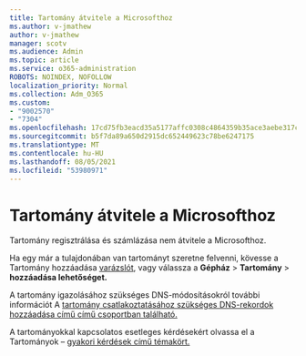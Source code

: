 ```yaml
---
title: Tartomány átvitele a Microsofthoz
ms.author: v-jmathew
author: v-jmathew
manager: scotv
ms.audience: Admin
ms.topic: article
ms.service: o365-administration
ROBOTS: NOINDEX, NOFOLLOW
localization_priority: Normal
ms.collection: Adm_O365
ms.custom:
- "9002570"
- "7304"
ms.openlocfilehash: 17cd75fb3eacd35a5177affc0308c4864359b35ace3aebe317c0c126092b6bba
ms.sourcegitcommit: b5f7da89a650d2915dc652449623c78be6247175
ms.translationtype: MT
ms.contentlocale: hu-HU
ms.lasthandoff: 08/05/2021
ms.locfileid: "53980971"
---
```

# <a name="transfer-a-domain-to-microsoft"></a>Tartomány átvitele a Microsofthoz

Tartomány regisztrálása és számlázása nem átvitele a Microsofthoz.

Ha egy már a tulajdonában van tartományt szeretne felvenni, kövesse a Tartomány hozzáadása [varázslót](https://admin.microsoft.com/Adminportal/Domains/Wizard), vagy válassza a **Gépház**  >  **Tartomány**  >  **hozzáadása lehetőséget.**

A tartomány igazolásához szükséges DNS-módosításokról további információt A [tartomány csatlakoztatásához szükséges DNS-rekordok hozzáadása című című csoportban található.](https://docs.microsoft.com/microsoft-365/admin/get-help-with-domains/create-dns-records-at-any-dns-hosting-provider)

A tartományokkal kapcsolatos esetleges kérdésekért olvassa el a Tartományok – [gyakori kérdések című témakört.](https://docs.microsoft.com/microsoft-365/admin/setup/domains-faq)

